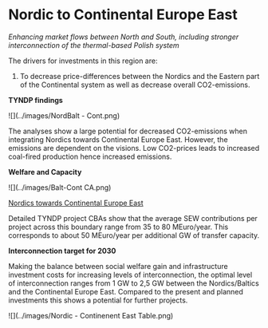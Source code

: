 # **Nordic to Continental Europe East**

*Enhancing market flows between North and South, including stronger interconnection of the thermal-based Polish system*

The drivers for investments in this region are:
  1. To decrease price-differences between the Nordics and the Eastern part of the Continental system as well as decrease overall CO2-emissions.

**TYNDP findings**

![](../images/NordBalt - Cont.png) &nbsp;

The analyses show a large potential for decreased CO2-emissions when integrating Nordics towards  Continental Europe East. However, the emissions are dependent on the visions. Low CO2-prices leads to increased coal-fired production hence increased emissions. 

**Welfare and Capacity**

![](../images/Balt-Cont CA.png) &nbsp;

<u>Nordics towards Continental Europe East</u>

Detailed TYNDP project CBAs show that the average SEW contributions per project across this boundary range from 35 to 80 MEuro/year. This corresponds to about 50 MEuro/year per additional GW of transfer capacity.


**Interconnection target for 2030**

Making the balance between social welfare gain and infrastructure investment costs for increasing levels of interconnection, the optimal level of interconnection ranges from 1 GW to 2,5 GW between the Nordics/Baltics and the Continental Europe East. Compared to the present and planned investments this shows a potential for further projects.

![](../images/Nordic - Continenent East Table.png) &nbsp;
